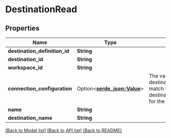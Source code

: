 # DestinationRead

## Properties

Name | Type | Description | Notes
------------ | ------------- | ------------- | -------------
**destination_definition_id** | **String** |  | 
**destination_id** | **String** |  | 
**workspace_id** | **String** |  | 
**connection_configuration** | Option<[**serde_json::Value**](.md)> | The values required to configure the destination. The schema for this must match the schema return by destination_definition_specifications/get for the destinationDefinition. | 
**name** | **String** |  | 
**destination_name** | **String** |  | 

[[Back to Model list]](../README.md#documentation-for-models) [[Back to API list]](../README.md#documentation-for-api-endpoints) [[Back to README]](../README.md)


